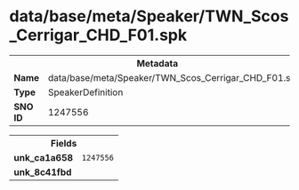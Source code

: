 <h1>data/base/meta/Speaker/TWN_Scos_Cerrigar_CHD_F01.spk</h1><table><tr><th colspan="100%">Metadata</th></tr><tr><td><b>Name</b></td><td>data/base/meta/Speaker/TWN_Scos_Cerrigar_CHD_F01.spk</td></tr><tr><td><b>Type</b></td><td>SpeakerDefinition</td></tr><tr><td><b>SNO ID</b></td><td>1247556</td></tr></table>

<table><tr><th colspan="100%">Fields</th></tr><tr><td><b>unk_ca1a658</b></td><td><code>1247556</code></td></tr><tr><td><b>unk_8c41fbd</b></td><td></td></tr></table>

